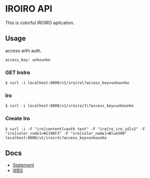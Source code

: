 # IROIRO API

This is colorful IROIRO aplication.

## Usage

access with auth.

```
access_key: unkounko
```

### GET IroIro

```
$ curl -i localhost:8000/v1/iroiro\?access_key=unkounko
```

### Iro

```
$ curl -i localhost:8000/v1/iroiro/1\?access_key=unkounko
```

### Create Iro

```
$ curl -i -F "iro[content]=auth test" -F "iro[re_iro_id]=2" -F "iro[color_code]=#2196F3" -F "iro[color_name]=Blue500" localhost:8000/v1/iroiro\?access_key=unkounko
```

## Docs

- [Statement](https://github.com/funnythingz/IROIRO/wiki/Statement)
- [WBS](https://docs.google.com/a/nanapi.co.jp/spreadsheets/d/111eu2YoP1SF7jQuImFCmIVaM2p6fd0DPh40tLoDyaZc/edit#gid=0)
